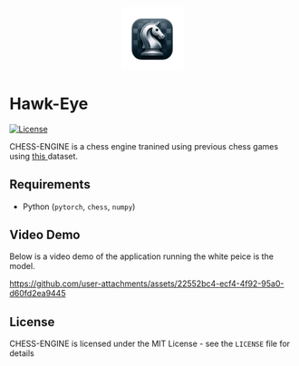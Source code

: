 <div align="center">
  <img src="logo.png" alt=" " width="22%">
</div>

# Hawk-Eye

[![License](http://img.shields.io/badge/license-MIT-blue.svg)](https://github.com/natisitotaw/Hawk-Eye-/blob/main/LICENSE)

CHESS-ENGINE is a chess engine tranined using previous chess games using [this ](https://database.lichess.org/) dataset.



## Requirements

- Python (`pytorch`, `chess`, `numpy`)

## Video Demo
Below is a video demo of the application running the white peice is the model.

https://github.com/user-attachments/assets/22552bc4-ecf4-4f92-95a0-d60fd2ea9445


## License

CHESS-ENGINE is licensed under the MIT License - see the `LICENSE` file for details

